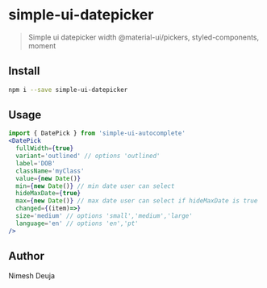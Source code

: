 # simple-ui-datepicker

> Simple ui datepicker width @material-ui/pickers, styled-components, moment

## Install

```bash
npm i --save simple-ui-datepicker
```

## Usage

```jsx
import { DatePick } from 'simple-ui-autocomplete'
<DatePick
  fullWidth={true}
  variant='outlined' // options 'outlined'
  label='DOB'
  className='myClass'
  value={new Date()}
  min={new Date()} // min date user can select
  hideMaxDate={true}
  max={new Date()} // max date user can select if hideMaxDate is true
  changed={(item)=>}
  size='medium' // options 'small','medium','large'
  language='en' // options 'en','pt'
/>
```

## Author

Nimesh Deuja
